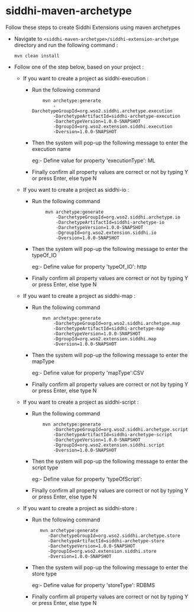 
siddhi-maven-archetype
======================================
Follow these steps to create Siddhi Extensions using maven archetypes
* Navigate to `<siddhi-maven-archetype>/siddhi-extension-archetype` directory and run the following command :
        
     `mvn clean install`
     
* Follow one of the step below, based on your project :
    * If you want to create a project as siddhi-execution : 
       * Run the following command
            ```
                mvn archetype:generate
                    -DarchetypeGroupId=org.wso2.siddhi.archetype.execution
                    -DarchetypeArtifactId=siddhi-archetype-execution
                    -DarchetypeVersion=1.0.0-SNAPSHOT
                    -DgroupId=org.wso2.extension.siddhi.execution
                    -Dversion=1.0.0-SNAPSHOT
            ```
       * Then the system will pop-up the following message to enter the execution name
           
            eg:- Define value for property 'executionType': ML
            
       * Finally confirm all property values are correct or not by typing Y or press Enter, else type N
                  
    * If you want to create a project as siddhi-io : 
    
       * Run the following command
                
          ```
               mvn archetype:generate
                   -DarchetypeGroupId=org.wso2.siddhi.archetype.io
                   -DarchetypeArtifactId=siddhi-archetype-io
                   -DarchetypeVersion=1.0.0-SNAPSHOT
                   -DgroupId=org.wso2.extension.siddhi.io
                   -Dversion=1.0.0-SNAPSHOT
            ```
       * Then the system will pop-up the following message to enter the typeOf_IO
           
         eg:- Define value for property 'typeOf_IO': http

       * Finally confirm all property values are correct or not by typing Y or press Enter, else type N
         
    * If you want to create a project as siddhi-map : 
        
       * Run the following command
                    
            ```
                mvn archetype:generate
                    -DarchetypeGroupId=org.wso2.siddhi.archetype.map
                    -DarchetypeArtifactId=siddhi-archetype-map
                    -DarchetypeVersion=1.0.0-SNAPSHOT
                    -DgroupId=org.wso2.extension.siddhi.map
                    -Dversion=1.0.0-SNAPSHOT
            ```
       * Then the system will pop-up the following message to enter the mapType
       
            eg:- Define value for property 'mapType':CSV
    
       * Finally confirm all property values are correct or not by typing Y or press Enter, else type N
                   
    * If you want to create a project as siddhi-script : 
            
       * Run the following command
                        
           ```
               mvn archetype:generate
                   -DarchetypeGroupId=org.wso2.siddhi.archetype.script
                   -DarchetypeArtifactId=siddhi-archetype-script
                   -DarchetypeVersion=1.0.0-SNAPSHOT
                   -DgroupId=org.wso2.extension.siddhi.script
                   -Dversion=1.0.0-SNAPSHOT
           ```
       * Then the system will pop-up the following message to enter the script type
       
         eg:- Define value for property 'typeOfScript':

       * Finally confirm all property values are correct or not by typing Y or press Enter, else type N
       
    * If you want to create a project as siddhi-store : 
       
       * Run the following command
                            
            ```
               mvn archetype:generate
                  -DarchetypeGroupId=org.wso2.siddhi.archetype.store
                  -DarchetypeArtifactId=siddhi-archetype-store
                  -DarchetypeVersion=1.0.0-SNAPSHOT
                  -DgroupId=org.wso2.extension.siddhi.store
                  -Dversion=1.0.0-SNAPSHOT
            ```
       * Then the system will pop-up the following message to enter the store type
                          
          eg:- Define value for property 'storeType': RDBMS
    
       * Finally confirm all property values are correct or not by typing Y or press Enter, else type N
                           
                              
                       
                          
